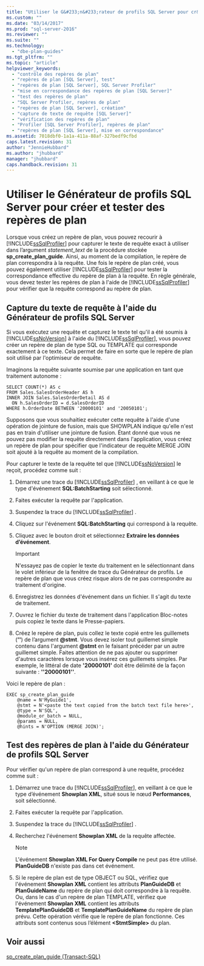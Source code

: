 ```yaml
---
title: "Utiliser le G&#233;n&#233;rateur de profils SQL Server pour cr&#233;er et tester des rep&#232;res de plan | Microsoft Docs"
ms.custom: ""
ms.date: "03/14/2017"
ms.prod: "sql-server-2016"
ms.reviewer: ""
ms.suite: ""
ms.technology: 
  - "dbe-plan-guides"
ms.tgt_pltfrm: ""
ms.topic: "article"
helpviewer_keywords: 
  - "contrôle des repères de plan"
  - "repères de plan [SQL Server], test"
  - "repères de plan [SQL Server], SQL Server Profiler"
  - "mise en correspondance des repères de plan [SQL Server]"
  - "test des repères de plan"
  - "SQL Server Profiler, repères de plan"
  - "repères de plan [SQL Server], création"
  - "capture de texte de requête [SQL Server]"
  - "vérification des repères de plan"
  - "Profiler [SQL Server Profiler], repères de plan"
  - "repères de plan [SQL Server], mise en correspondance"
ms.assetid: 7018dbf0-1a1a-411a-88af-327bedf9cfbd
caps.latest.revision: 31
author: "JennieHubbard"
ms.author: "jhubbard"
manager: "jhubbard"
caps.handback.revision: 31
---
```

# Utiliser le G&#233;n&#233;rateur de profils SQL Server pour cr&#233;er et tester des rep&#232;res de plan
  Lorsque vous créez un repère de plan, vous pouvez recourir à [!INCLUDE[ssSqlProfiler](../../includes/sssqlprofiler-md.md)] pour capturer le texte de requête exact à utiliser dans l’argument *statement_text* de la procédure stockée **sp_create_plan_guide**. Ainsi, au moment de la compilation, le repère de plan correspondra à la requête. Une fois le repère de plan créé, vous pouvez également utiliser [!INCLUDE[ssSqlProfiler](../../includes/sssqlprofiler-md.md)] pour tester la correspondance effective du repère de plan à la requête. En règle générale, vous devez tester les repères de plan à l'aide de [!INCLUDE[ssSqlProfiler](../../includes/sssqlprofiler-md.md)] pour vérifier que la requête correspond au repère de plan.  
  
## Capture du texte de requête à l'aide du Générateur de profils SQL Server  
 Si vous exécutez une requête et capturez le texte tel qu'il a été soumis à [!INCLUDE[ssNoVersion](../../includes/ssnoversion-md.md)] à l'aide du [!INCLUDE[ssSqlProfiler](../../includes/sssqlprofiler-md.md)], vous pouvez créer un repère de plan de type SQL ou TEMPLATE qui corresponde exactement à ce texte. Cela permet de faire en sorte que le repère de plan soit utilisé par l'optimiseur de requête.  
  
 Imaginons la requête suivante soumise par une application en tant que traitement autonome :  
  
```  
SELECT COUNT(*) AS c  
FROM Sales.SalesOrderHeader AS h  
INNER JOIN Sales.SalesOrderDetail AS d  
  ON h.SalesOrderID = d.SalesOrderID  
WHERE h.OrderDate BETWEEN '20000101' and '20050101';  
```  
  
 Supposons que vous souhaitiez exécuter cette requête à l'aide d'une opération de jointure de fusion, mais que SHOWPLAN indique qu'elle n'est pas en train d'utiliser une jointure de fusion. Étant donné que vous ne pouvez pas modifier la requête directement dans l'application, vous créez un repère de plan pour spécifier que l'indicateur de requête MERGE JOIN soit ajouté à la requête au moment de la compilation.  
  
 Pour capturer le texte de la requête tel que [!INCLUDE[ssNoVersion](../../includes/ssnoversion-md.md)] le reçoit, procédez comme suit :  
  
1.  Démarrez une trace du [!INCLUDE[ssSqlProfiler](../../includes/sssqlprofiler-md.md)] , en veillant à ce que le type d'événement **SQL:BatchStarting** soit sélectionné.  
  
2.  Faites exécuter la requête par l'application.  
  
3.  Suspendez la trace du [!INCLUDE[ssSqlProfiler](../../includes/sssqlprofiler-md.md)] .  
  
4.  Cliquez sur l'événement **SQL:BatchStarting** qui correspond à la requête.  
  
5.  Cliquez avec le bouton droit et sélectionnez **Extraire les données d’événement**.  
  
    > [!IMPORTANT]  
    >  N'essayez pas de copier le texte du traitement en le sélectionnant dans le volet inférieur de la fenêtre de trace du Générateur de profils. Le repère de plan que vous créez risque alors de ne pas correspondre au traitement d'origine.  
  
6.  Enregistrez les données d'événement dans un fichier. Il s'agit du texte de traitement.  
  
7.  Ouvrez le fichier du texte de traitement dans l'application Bloc-notes puis copiez le texte dans le Presse-papiers.  
  
8.  Créez le repère de plan, puis collez le texte copié entre les guillemets (**''**) de l’argument **@stmt**. Vous devez isoler tout guillemet simple contenu dans l'argument **@stmt** en le faisant précéder par un autre guillemet simple. Faites attention de ne pas ajouter ou supprimer d'autres caractères lorsque vous insérez ces guillemets simples. Par exemple, le littéral de date **'**20000101**'** doit être délimité de la façon suivante : **''**20000101**''**.  
  
 Voici le repère de plan :  
  
```  
EXEC sp_create_plan_guide   
    @name = N'MyGuide1',  
    @stmt = N'<paste the text copied from the batch text file here>',  
    @type = N'SQL',  
    @module_or_batch = NULL,  
    @params = NULL,  
    @hints = N'OPTION (MERGE JOIN)';  
```  
  
## Test des repères de plan à l'aide du Générateur de profils SQL Server  
 Pour vérifier qu'un repère de plan correspond à une requête, procédez comme suit :  
  
1.  Démarrez une trace du [!INCLUDE[ssSqlProfiler](../../includes/sssqlprofiler-md.md)], en veillant à ce que le type d’événement **Showplan XML**, situé sous le nœud **Performances**, soit sélectionné.  
  
2.  Faites exécuter la requête par l'application.  
  
3.  Suspendez la trace du [!INCLUDE[ssSqlProfiler](../../includes/sssqlprofiler-md.md)] .  
  
4.  Recherchez l'événement **Showplan XML** de la requête affectée.  
  
    > [!NOTE]  
    >  L'événement **Showplan XML For Query Compile** ne peut pas être utilisé. **PlanGuideDB** n'existe pas dans cet événement.  
  
5.  Si le repère de plan est de type OBJECT ou SQL, vérifiez que l'événement **Showplan XML** contient les attributs **PlanGuideDB** et **PlanGuideName** du repère de plan qui doit correspondre à la requête. Ou, dans le cas d'un repère de plan TEMPLATE, vérifiez que l'événement **Showplan XML** contient les attributs **TemplatePlanGuideDB** et **TemplatePlanGuideName** du repère de plan prévu. Cette opération vérifie que le repère de plan fonctionne. Ces attributs sont contenus sous l’élément **\<StmtSimple>** du plan.  
  
## Voir aussi  
 [sp_create_plan_guide &#40;Transact-SQL&#41;](../../relational-databases/system-stored-procedures/sp-create-plan-guide-transact-sql.md)  
  
  